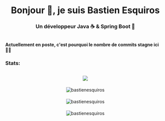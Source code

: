 <h1 style="text-align: center;">Bonjour 👋, je suis Bastien Esquiros</h1>
<h3 style="text-align: center;">Un développeur Java ☕ & Spring Boot 🍃</h3>
<br/>
<b style="text-align: center;">Actuellement en poste, c'est pourquoi le nombre de commits stagne ici 👨‍💼</b>
<br/>
<h3 style="text-align: left;">Stats:</h3>

<div style="display: flex; flex-direction: column; align-items: center; margin-top: 20px;">
  <p style="margin: 10px 0;"><a target="_blank" href="https://www.codewars.com/users/bastienesquiros1/"><img src="https://www.codewars.com/users/bastienesquiros1/badges/large" /></a></p>
  <p style="margin: 10px 0;"><img src="https://github-readme-stats.vercel.app/api/top-langs?username=bastienesquiros&show_icons=true&theme=dark&locale=en&layout=compact" alt="bastienesquiros" /></p>
  <p style="margin: 10px 0;"><img src="https://github-readme-stats.vercel.app/api?username=bastienesquiros&show_icons=true&theme=dark&locale=en" alt="bastienesquiros" /></p>
  <p style="margin: 10px 0;"><img src="https://github-readme-streak-stats.herokuapp.com/?user=bastienesquiros&theme=dark" alt="bastienesquiros" /></p>
</div>
